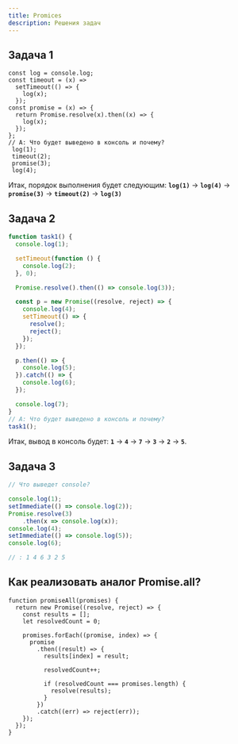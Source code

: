 ```yaml
---
title: Promices
description: Решения задач
---
```


## Задача 1

```tsx
const log = console.log;
const timeout = (x) =>
  setTimeout(() => {
    log(x);
  });
const promise = (x) => {
  return Promise.resolve(x).then((x) => {
    log(x);
  });
};
// A: Что будет выведено в консоль и почему?
 log(1);
 timeout(2);
 promise(3);
 log(4);
```

Итак, порядок выполнения будет следующим: **`log(1)`** -> **`log(4)`** -> **`promise(3)`** -> **`timeout(2)`** -> **`log(3)`**

## Задача 2

```jsx
function task1() {
  console.log(1);

  setTimeout(function () {
    console.log(2);
  }, 0);

  Promise.resolve().then(() => console.log(3));

  const p = new Promise((resolve, reject) => {
    console.log(4);
    setTimeout(() => {
      resolve();
      reject();
    });
  });

  p.then(() => {
    console.log(5);
  }).catch(() => {
    console.log(6);
  });

  console.log(7);
}
// A: Что будет выведено в консоль и почему?
task1();
```

Итак, вывод в консоль будет: **`1`** -> **`4`** -> **`7`** -> **`3`** -> **`2`** -> **`5`**.

## Задача 3

```jsx
// Что выведет console?

console.log(1);
setImmediate(() => console.log(2));
Promise.resolve(3)
	.then(x => console.log(x));
console.log(4);
setImmediate(() => console.log(5));
console.log(6);

// : 1 4 6 3 2 5
```

## **Как реализовать аналог Promise.all?**

```tsx
function promiseAll(promises) {
  return new Promise((resolve, reject) => {
    const results = [];
    let resolvedCount = 0;

    promises.forEach((promise, index) => {
      promise
        .then((result) => {
          results[index] = result;

          resolvedCount++;

          if (resolvedCount === promises.length) {
            resolve(results);
          }
        })
        .catch((err) => reject(err));
    });
  });
}
```